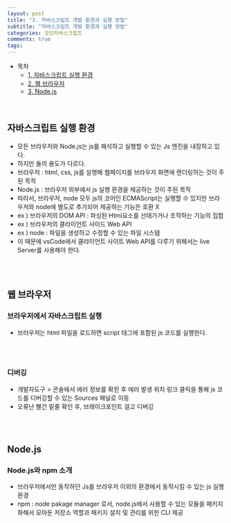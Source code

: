```yaml
---
layout: post
title: "3. 자바스크립트 개발 환경과 실행 방법"
subtitle: "자바스크립트 개발 환경과 실행 방법"
categories: 모던자바스크립트
comments: true
tags: 
---
```


- 목차
  - [1. 자바스크립트 실행 환경](#)
  - [2. 웹 브라우저](#)
  - [3. Node.js](#)

<br>

## 자바스크립트 실행 환경

- 모든 브라우저와 Node.js는 js를 해석하고 실행할 수 있는 Js 엔진을 내장하고 있다.
- 하지만 둘의 용도가 다르다.
- 브라우저 : html, css, js를 실행해 웹페이지를 브라우저 화면에 렌더링하는 것이 주된 목적
- Node.js : 브라우저 외부에서 js 실행 환경을 제공하는 것이 주된 목적
- 따라서, 브라우저, node 모두 js의 코어인 ECMAScript는 실행할 수 있지만 브라우저와 node에 별도로 추가되어 제공하는 기능은 호환 X
- ex ) 브라우저의 DOM API : 파싱된 Html요소를 선태가거나 조작하는 기능의 집합
- ex ) 브라우저의 클라이언트 사이드 Web API
- ex ) node : 파일을 생성하고 수정할 수 있는 파일 시스템
- 이 때문에 vsCode에서 클라이언트 사이트 Web API를 다루기 위해서는 live Server를 사용해야 한다.

<br><br>

## 웹 브라우저

### 브라우저에서 자바스크립트 실행

- 브라우저는 html 파일을 로드하면 script 태그에 포함된 js 코드를 실행한다.

<br><br>

### 디버깅

- 개발자도구 > 콘솔에서 에러 정보를 확힌 후 에러 발생 위치 링크 클릭을 통해 js 코드를 디버깅할 수 있는 Sources 패널로 이동
- 오류난 빨간 밑줄 확인 후, 브레이크포인트 걸고 디버깅

<br><br>

## Node.js

### Node.js와 npm 소개

- 브라우저에서만 동작하던 Js를 브라우저 이외의 환경에서 동작시킬 수 있는 js 실행 환경
- npm : node pakage manager 로서, node.js에서 사용할 수 있는 모듈을 패키지화해서 모아둔 저장소 역할과 패키지 설치 및 관리를 위한 CLI 제공